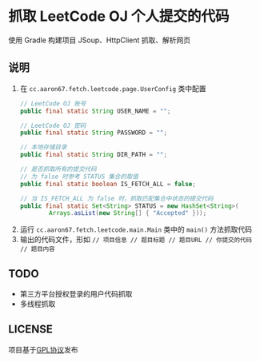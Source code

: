# 抓取 LeetCode OJ 个人提交的代码
使用
Gradle 构建项目
JSoup、HttpClient 抓取、解析网页
## 说明
1. 在 `cc.aaron67.fetch.leetcode.page.UserConfig` 类中配置
    ```java
    // LeetCode OJ 账号
	public final static String USER_NAME = "";

	// LeetCode OJ 密码
	public final static String PASSWORD = "";

	// 本地存储目录
	public final static String DIR_PATH = "";

	// 是否抓取所有的提交代码
	// 为 false 时参考 STATUS 集合的取值
	public final static boolean IS_FETCH_ALL = false;

	// 当 IS_FETCH_ALL 为 false 时，抓取匹配集合中状态的提交代码
	public final static Set<String> STATUS = new HashSet<String>(
			Arrays.asList(new String[] { "Accepted" }));
    ```
2. 运行 `cc.aaron67.fetch.leetcode.main.Main` 类中的 `main()` 方法抓取代码
3. 输出的代码文件，形如
   `
   // 项目信息
   // 题目标题
   // 题目URL
   // 你提交的代码
   // 题目内容
   `
## TODO
* 第三方平台授权登录的用户代码抓取
* 多线程抓取
## LICENSE
项目基于[GPL协议](http://www.gnu.org/licenses/gpl.html)发布